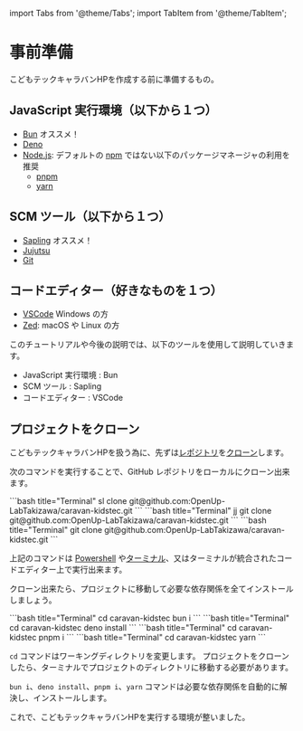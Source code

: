 import Tabs from '@theme/Tabs';
import TabItem from '@theme/TabItem';

# 事前準備

こどもテックキャラバンHPを作成する前に準備するもの。

## JavaScript 実行環境（以下から１つ）

- [Bun](https://bun.sh/docs/installation) オススメ！
- [Deno](https://deno.com/)
- [Node.js](https://nodejs.org/en/download/): デフォルトの [npm](https://www.npmjs.com/) ではない以下のパッケージマネージャの利用を推奨
  - [pnpm](https://pnpm.io/ja/installation)
  - [yarn](https://yarnpkg.com/)

## SCM ツール（以下から１つ）

- [Sapling](https://sapling-scm.com/docs/introduction/installation) オススメ！
- [Jujutsu](https://jj-vcs.github.io/jj/latest/install-and-setup/)
- [Git](https://git-scm.com/downloads)

## コードエディター（好きなものを１つ）

- [VSCode](https://code.visualstudio.com/) Windows の方
- [Zed](https://zed.dev/): macOS や Linux の方

このチュートリアルや今後の説明では、以下のツールを使用して説明していきます。

- JavaScript 実行環境 : Bun
- SCM ツール : Sapling
- コードエディター : VSCode

## プロジェクトをクローン

こどもテックキャラバンHPを扱う為に、先ずは[レポジトリ](https://github.com/OpenUp-LabTakizawa/caravan-kidstec)を[クローン](https://zenn.dev/gachigachi/articles/329952348817d7)します。

次のコマンドを実行することで、GitHub レポジトリをローカルにクローン出来ます。

<Tabs>
  <TabItem value="sapling" label="Sapling" default>
    ```bash title="Terminal"
    sl clone git@github.com:OpenUp-LabTakizawa/caravan-kidstec.git
    ```
  </TabItem>
  <TabItem value="jujutsu" label="Jujutsu">
    ```bash title="Terminal"
    jj git clone git@github.com:OpenUp-LabTakizawa/caravan-kidstec.git
    ```
  </TabItem>
  <TabItem value="git" label="Git">
    ```bash title="Terminal"
    git clone git@github.com:OpenUp-LabTakizawa/caravan-kidstec.git
    ```
  </TabItem>
</Tabs>

上記のコマンドは [Powershell](https://learn.microsoft.com/ja-jp/powershell/scripting/overview) や[ターミナル](https://learn.microsoft.com/ja-jp/windows/terminal/)、又はターミナルが統合されたコードエディター上で実行出来ます。

クローン出来たら、プロジェクトに移動して必要な依存関係を全てインストールしましょう。

<Tabs>
  <TabItem value="bun" label="Bun" default>
    ```bash title="Terminal"
    cd caravan-kidstec
    bun i
    ```
  </TabItem>
  <TabItem value="deno" label="Deno">
    ```bash title="Terminal"
    cd caravan-kidstec
    deno install
    ```
  </TabItem>
  <TabItem value="pnpm" label="pnpm">
    ```bash title="Terminal"
    cd caravan-kidstec
    pnpm i
    ```
  </TabItem>
  <TabItem value="yarn" label="yarn">
    ```bash title="Terminal"
    cd caravan-kidstec
    yarn
    ```
  </TabItem>
</Tabs>

`cd` コマンドはワーキングディレクトリを変更します。 プロジェクトをクローンしたら、ターミナルでプロジェクトのディレクトリに移動する必要があります。

`bun i`、`deno install`、`pnpm i`、`yarn` コマンドは必要な依存関係を自動的に解決し、インストールします。

これで、こどもテックキャラバンHPを実行する環境が整いました。
